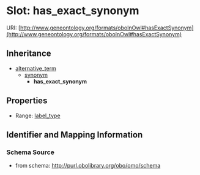 # Slot: has_exact_synonym

URI: [http://www.geneontology.org/formats/oboInOwl#hasExactSynonym](http://www.geneontology.org/formats/oboInOwl#hasExactSynonym)




## Inheritance

* [alternative_term](alternative_term.md)
    * [synonym](synonym.md)
        * **has_exact_synonym**



## Properties

 * Range: [label_type](label_type.md)



## Identifier and Mapping Information







### Schema Source


* from schema: http://purl.obolibrary.org/obo/omo/schema



